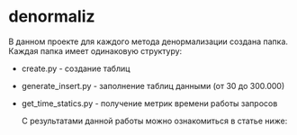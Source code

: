 ﻿# denormaliz

В данном проекте для каждого метода денормализации создана папка. 
Каждая папка имеет одинаковую структуру:
- create.py - создание таблиц
- generate_insert.py - заполнение таблиц данными (от 30 до 300.000)
- get_time_statics.py - получение метрик времени работы запросов

  С результатами данной работы можно ознакомиться в статье ниже:
